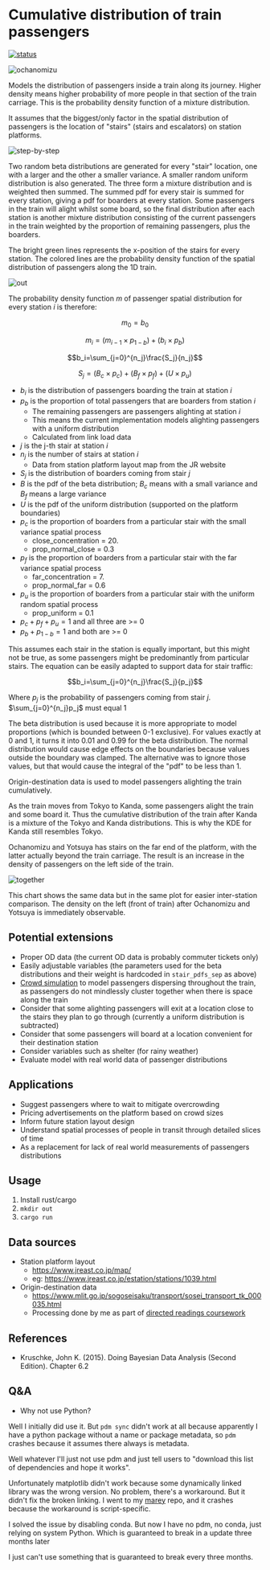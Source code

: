 # Cumulative distribution of train passengers

[![status](https://img.shields.io/badge/status-maintenance-green)](https://img.shields.io/badge/status-maintenance-green)

![ochanomizu](examples/ochanomizu.png)

Models the distribution of passengers inside a train along its journey. Higher density means higher probability of more people in that section of the train carriage. This is the probability density function of a mixture distribution.

It assumes that the biggest/only factor in the spatial distribution of passengers is the location of "stairs" (stairs and escalators) on station platforms.

![step-by-step](examples/step-by-step.png)

Two random beta distributions are generated for every "stair" location, one with a larger and the other a smaller variance. A smaller random uniform distribution is also generated. The three form a mixture distribution and is weighted then summed. The summed pdf for every stair is summed for every station, giving a pdf for boarders at every station. Some passengers in the train will alight whilst some board, so the final distribution after each station is another mixture distribution consisting of the current passengers in the train weighted by the proportion of remaining passengers, plus the boarders.

The bright green lines represents the x-position of the stairs for every station. The colored lines are the probability density function of the spatial distribution of passengers along the 1D train.

![out](examples/out.png)

The probability density function *m* of passenger spatial distribution for every station *i* is therefore:

$$m_0=b_0$$

$$m_i=(m_{i-1}\times p_{1-b})+(b_i\times p_b)$$

$$b_i=\sum_{j=0}^{n_j}\frac{S_j}{n_j}$$

$$S_j=(B_c\times p_c) + (B_f\times p_f) + (U\times p_u)$$

- $b_i$ is the distribution of passengers boarding the train at station $i$
- $p_b$ is the proportion of total passengers that are boarders from station $i$
    - The remaining passengers are passengers alighting at station $i$
    - This means the current implementation models alighting passengers with a uniform distribution
    - Calculated from link load data
- $j$ is the j-th stair at station $i$
- $n_j$ is the number of stairs at station $i$
    - Data from station platform layout map from the JR website
- $S_j$ is the distribution of boarders coming from stair $j$
- $B$ is the pdf of the beta distribution; $B_c$ means with a small variance and $B_f$ means a large variance
- $U$ is the pdf of the uniform distribution (supported on the platform boundaries)
- $p_c$ is the proportion of boarders from a particular stair with the small variance spatial process
    - close_concentration = 20.
    - prop_normal_close = 0.3
- $p_f$ is the proportion of boarders from a particular stair with the far variance spatial process
    - far_concentration = 7.
    - prop_normal_far = 0.6
- $p_u$ is the proportion of boarders from a particular stair with the uniform random spatial process
    - prop_uniform = 0.1
- $p_c + p_f + p_u = 1$ and all three are >= 0
- $p_b + p_{1 - b} = 1$ and both are >= 0

This assumes each stair in the station is equally important, but this might not be true, as some passengers might be predominantly from particular stairs. The equation can be easily adapted to support data for stair traffic:

$$b_i=\sum_{j=0}^{n_j}\frac{S_j}{p_j}$$

Where $p_j$ is the probability of passengers coming from stair $j$. $\sum_{j=0}^{n_j}p_j$ must equal 1

The beta distribution is used because it is more appropriate to model proportions (which is bounded between 0-1 exclusive). For values exactly at 0 and 1, it turns it into 0.01 and 0.99 for the beta distribution. The normal distribution would cause edge effects on the boundaries because values outside the boundary was clamped. The alternative was to ignore those values, but that would cause the integral of the "pdf" to be less than 1.

Origin-destination data is used to model passengers alighting the train cumulatively.

As the train moves from Tokyo to Kanda, some passengers alight the train and some board it. Thus the cumulative distribution of the train after Kanda is a mixture of the Tokyo and Kanda distributions. This is why the KDE for Kanda still resembles Tokyo.

Ochanomizu and Yotsuya has stairs on the far end of the platform, with the latter actually beyond the train carriage. The result is an increase in the density of passengers on the left side of the train.

![together](examples/together.png)

This chart shows the same data but in the same plot for easier inter-station comparison. The density on the left (front of train) after Ochanomizu and Yotsuya is immediately observable.

## Potential extensions

- Proper OD data (the current OD data is probably commuter tickets only)
- Easily adjustable variables (the parameters used for the beta distributions and their weight is hardcoded in `stair_pdfs_sep` as above)
- [Crowd simulation](https://en.wikipedia.org/wiki/Crowd_simulation) to model passengers dispersing throughout the train, as passengers do not mindlessly cluster together when there is space along the train
- Consider that some alighting passengers will exit at a location close to the stairs they plan to go through (currently a uniform distribution is subtracted)
- Consider that some passengers will board at a location convenient for their destination station
- Consider variables such as shelter (for rainy weather)
- Evaluate model with real world data of passenger distributions

## Applications

- Suggest passengers where to wait to mitigate overcrowding
- Pricing advertisements on the platform based on crowd sizes
- Inform future station layout design
- Understand spatial processes of people in transit through detailed slices of time
- As a replacement for lack of real world measurements of passengers distributions

## Usage

1. Install rust/cargo
2. `mkdir out`
3. `cargo run`

## Data sources

- Station platform layout
    - https://www.jreast.co.jp/map/
    - eg: https://www.jreast.co.jp/estation/stations/1039.html
- Origin-destination data
    - https://www.mlit.go.jp/sogoseisaku/transport/sosei_transport_tk_000035.html
    - Processing done by me as part of [directed readings coursework](https://github.com/akazukin5151/papers/blob/main/6SSG3040_CW1_1931393.pdf)

## References

- Kruschke, John K. (2015). Doing Bayesian Data Analysis (Second Edition). Chapter 6.2

## Q&A

- Why not use Python?

Well I initially did use it. But `pdm sync` didn't work at all because apparently I have a python package without a name or package metadata, so `pdm` crashes because it assumes there always is metadata.

Well whatever I'll just not use pdm and just tell users to "download this list of dependencies and hope it works".

Unfortunately matplotlib didn't work because some dynamically linked library was the wrong version. No problem, there's a workaround. But it didn't fix the broken linking. I went to my [marey](https://github.com/akazukin5151/marey) repo, and it crashes because the workaround is script-specific.

I solved the issue by disabling conda. But now I have no pdm, no conda, just relying on system Python. Which is guaranteed to break in a update three months later

I just can't use something that is guaranteed to break every three months.
